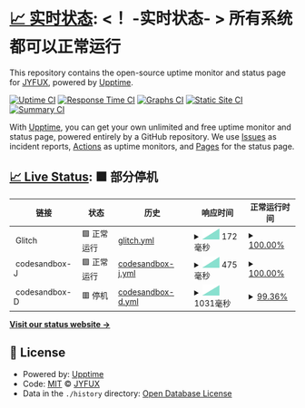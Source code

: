 # [📈 实时状态](https://jk.web404.cf): <！ -实时状态- > **所有系统都可以正常运行**

This repository contains the open-source uptime monitor and status page for [JYFUX](https://jk.web404.cf), powered by [Upptime](https://github.com/upptime/upptime).

[![Uptime CI](https://github.com/JYFUX/upptime/workflows/Uptime%20CI/badge.svg)](https://github.com/JYFUX/upptime/actions?query=workflow%3A%22Uptime+CI%22)
[![Response Time CI](https://github.com/JYFUX/upptime/workflows/Response%20Time%20CI/badge.svg)](https://github.com/JYFUX/upptime/actions?query=workflow%3A%22Response+Time+CI%22)
[![Graphs CI](https://github.com/JYFUX/upptime/workflows/Graphs%20CI/badge.svg)](https://github.com/JYFUX/upptime/actions?query=workflow%3A%22Graphs+CI%22)
[![Static Site CI](https://github.com/JYFUX/upptime/workflows/Static%20Site%20CI/badge.svg)](https://github.com/JYFUX/upptime/actions?query=workflow%3A%22Static+Site+CI%22)
[![Summary CI](https://github.com/JYFUX/upptime/workflows/Summary%20CI/badge.svg)](https://github.com/JYFUX/upptime/actions?query=workflow%3A%22Summary+CI%22)

With [Upptime](https://upptime.js.org), you can get your own unlimited and free uptime monitor and status page, powered entirely by a GitHub repository. We use [Issues](https://github.com/JYFUX/upptime/issues) as incident reports, [Actions](https://github.com/JYFUX/upptime/actions) as uptime monitors, and [Pages](https://jk.web404.cf) for the status page.

## [📈 Live Status](https://demo.upptime.js.org): <!--live status--> **🟧 部分停机**

<!--start: status pages-->
<!-- This summary is generated by Upptime (https://github.com/upptime/upptime) -->
<!-- Do not edit this manually, your changes will be overwritten -->
<!-- prettier-ignore -->
| 链接 | 状态 | 历史 | 响应时间 | 正常运行时间 |
| --- | ------ | ------- | ------------- | ------ |
| <img alt="" src="https://icons.duckduckgo.com/ip3/null.ico" height="13"> Glitch | 🟩 正常运行 | [glitch.yml](https://github.com/JYFUX/upptime/commits/HEAD/history/glitch.yml) | <details><summary><img alt="响应时间图像" src="./graphs/glitch/response-time-week.png" height="20"> 172毫秒</summary><br><a href="https://jk.web404.cf/history/glitch"><img alt="响应时间 172" src="https://img.shields.io/endpoint?url=https%3A%2F%2Fraw.githubusercontent.com%2FJYFUX%2Fupptime%2FHEAD%2Fapi%2Fglitch%2Fresponse-time.json"></a><br><a href="https://jk.web404.cf/history/glitch"><img alt="24 小时响应时间 172" src="https://img.shields.io/endpoint?url=https%3A%2F%2Fraw.githubusercontent.com%2FJYFUX%2Fupptime%2FHEAD%2Fapi%2Fglitch%2Fresponse-time-day.json"></a><br><a href="https://jk.web404.cf/history/glitch"><img alt="7 天正常运行时间 172" src="https://img.shields.io/endpoint?url=https%3A%2F%2Fraw.githubusercontent.com%2FJYFUX%2Fupptime%2FHEAD%2Fapi%2Fglitch%2Fresponse-time-week.json"></a><br><a href="https://jk.web404.cf/history/glitch"><img alt="30天的正常运行时间 172" src="https://img.shields.io/endpoint?url=https%3A%2F%2Fraw.githubusercontent.com%2FJYFUX%2Fupptime%2FHEAD%2Fapi%2Fglitch%2Fresponse-time-month.json"></a><br><a href="https://jk.web404.cf/history/glitch"><img alt="1年的正常运行时间 172" src="https://img.shields.io/endpoint?url=https%3A%2F%2Fraw.githubusercontent.com%2FJYFUX%2Fupptime%2FHEAD%2Fapi%2Fglitch%2Fresponse-time-year.json"></a></details> | <details><summary><a href="https://jk.web404.cf/history/glitch">100.00%</a></summary><a href="https://jk.web404.cf/history/glitch"><img alt="正常运行时间 100.00%" src="https://img.shields.io/endpoint?url=https%3A%2F%2Fraw.githubusercontent.com%2FJYFUX%2Fupptime%2FHEAD%2Fapi%2Fglitch%2Fuptime.json"></a><br><a href="https://jk.web404.cf/history/glitch"><img alt="24 小时正常运行时间 100.00%" src="https://img.shields.io/endpoint?url=https%3A%2F%2Fraw.githubusercontent.com%2FJYFUX%2Fupptime%2FHEAD%2Fapi%2Fglitch%2Fuptime-day.json"></a><br><a href="https://jk.web404.cf/history/glitch"><img alt="7 天正常运行时间 100.00%" src="https://img.shields.io/endpoint?url=https%3A%2F%2Fraw.githubusercontent.com%2FJYFUX%2Fupptime%2FHEAD%2Fapi%2Fglitch%2Fuptime-week.json"></a><br><a href="https://jk.web404.cf/history/glitch"><img alt="30天的正常运行时间 100.00%" src="https://img.shields.io/endpoint?url=https%3A%2F%2Fraw.githubusercontent.com%2FJYFUX%2Fupptime%2FHEAD%2Fapi%2Fglitch%2Fuptime-month.json"></a><br><a href="https://jk.web404.cf/history/glitch"><img alt="1年的正常运行时间 100.00%" src="https://img.shields.io/endpoint?url=https%3A%2F%2Fraw.githubusercontent.com%2FJYFUX%2Fupptime%2FHEAD%2Fapi%2Fglitch%2Fuptime-year.json"></a></details>
| <img alt="" src="https://icons.duckduckgo.com/ip3/null.ico" height="13"> codesandbox-J | 🟩 正常运行 | [codesandbox-j.yml](https://github.com/JYFUX/upptime/commits/HEAD/history/codesandbox-j.yml) | <details><summary><img alt="响应时间图像" src="./graphs/codesandbox-j/response-time-week.png" height="20"> 475毫秒</summary><br><a href="https://jk.web404.cf/history/codesandbox-j"><img alt="响应时间 475" src="https://img.shields.io/endpoint?url=https%3A%2F%2Fraw.githubusercontent.com%2FJYFUX%2Fupptime%2FHEAD%2Fapi%2Fcodesandbox-j%2Fresponse-time.json"></a><br><a href="https://jk.web404.cf/history/codesandbox-j"><img alt="24 小时响应时间 475" src="https://img.shields.io/endpoint?url=https%3A%2F%2Fraw.githubusercontent.com%2FJYFUX%2Fupptime%2FHEAD%2Fapi%2Fcodesandbox-j%2Fresponse-time-day.json"></a><br><a href="https://jk.web404.cf/history/codesandbox-j"><img alt="7 天正常运行时间 475" src="https://img.shields.io/endpoint?url=https%3A%2F%2Fraw.githubusercontent.com%2FJYFUX%2Fupptime%2FHEAD%2Fapi%2Fcodesandbox-j%2Fresponse-time-week.json"></a><br><a href="https://jk.web404.cf/history/codesandbox-j"><img alt="30天的正常运行时间 475" src="https://img.shields.io/endpoint?url=https%3A%2F%2Fraw.githubusercontent.com%2FJYFUX%2Fupptime%2FHEAD%2Fapi%2Fcodesandbox-j%2Fresponse-time-month.json"></a><br><a href="https://jk.web404.cf/history/codesandbox-j"><img alt="1年的正常运行时间 475" src="https://img.shields.io/endpoint?url=https%3A%2F%2Fraw.githubusercontent.com%2FJYFUX%2Fupptime%2FHEAD%2Fapi%2Fcodesandbox-j%2Fresponse-time-year.json"></a></details> | <details><summary><a href="https://jk.web404.cf/history/codesandbox-j">100.00%</a></summary><a href="https://jk.web404.cf/history/codesandbox-j"><img alt="正常运行时间 100.00%" src="https://img.shields.io/endpoint?url=https%3A%2F%2Fraw.githubusercontent.com%2FJYFUX%2Fupptime%2FHEAD%2Fapi%2Fcodesandbox-j%2Fuptime.json"></a><br><a href="https://jk.web404.cf/history/codesandbox-j"><img alt="24 小时正常运行时间 100.00%" src="https://img.shields.io/endpoint?url=https%3A%2F%2Fraw.githubusercontent.com%2FJYFUX%2Fupptime%2FHEAD%2Fapi%2Fcodesandbox-j%2Fuptime-day.json"></a><br><a href="https://jk.web404.cf/history/codesandbox-j"><img alt="7 天正常运行时间 100.00%" src="https://img.shields.io/endpoint?url=https%3A%2F%2Fraw.githubusercontent.com%2FJYFUX%2Fupptime%2FHEAD%2Fapi%2Fcodesandbox-j%2Fuptime-week.json"></a><br><a href="https://jk.web404.cf/history/codesandbox-j"><img alt="30天的正常运行时间 100.00%" src="https://img.shields.io/endpoint?url=https%3A%2F%2Fraw.githubusercontent.com%2FJYFUX%2Fupptime%2FHEAD%2Fapi%2Fcodesandbox-j%2Fuptime-month.json"></a><br><a href="https://jk.web404.cf/history/codesandbox-j"><img alt="1年的正常运行时间 100.00%" src="https://img.shields.io/endpoint?url=https%3A%2F%2Fraw.githubusercontent.com%2FJYFUX%2Fupptime%2FHEAD%2Fapi%2Fcodesandbox-j%2Fuptime-year.json"></a></details>
| <img alt="" src="https://icons.duckduckgo.com/ip3/null.ico" height="13"> codesandbox-D | 🟥 停机 | [codesandbox-d.yml](https://github.com/JYFUX/upptime/commits/HEAD/history/codesandbox-d.yml) | <details><summary><img alt="响应时间图像" src="./graphs/codesandbox-d/response-time-week.png" height="20"> 1031毫秒</summary><br><a href="https://jk.web404.cf/history/codesandbox-d"><img alt="响应时间 1031" src="https://img.shields.io/endpoint?url=https%3A%2F%2Fraw.githubusercontent.com%2FJYFUX%2Fupptime%2FHEAD%2Fapi%2Fcodesandbox-d%2Fresponse-time.json"></a><br><a href="https://jk.web404.cf/history/codesandbox-d"><img alt="24 小时响应时间 1031" src="https://img.shields.io/endpoint?url=https%3A%2F%2Fraw.githubusercontent.com%2FJYFUX%2Fupptime%2FHEAD%2Fapi%2Fcodesandbox-d%2Fresponse-time-day.json"></a><br><a href="https://jk.web404.cf/history/codesandbox-d"><img alt="7 天正常运行时间 1031" src="https://img.shields.io/endpoint?url=https%3A%2F%2Fraw.githubusercontent.com%2FJYFUX%2Fupptime%2FHEAD%2Fapi%2Fcodesandbox-d%2Fresponse-time-week.json"></a><br><a href="https://jk.web404.cf/history/codesandbox-d"><img alt="30天的正常运行时间 1031" src="https://img.shields.io/endpoint?url=https%3A%2F%2Fraw.githubusercontent.com%2FJYFUX%2Fupptime%2FHEAD%2Fapi%2Fcodesandbox-d%2Fresponse-time-month.json"></a><br><a href="https://jk.web404.cf/history/codesandbox-d"><img alt="1年的正常运行时间 1031" src="https://img.shields.io/endpoint?url=https%3A%2F%2Fraw.githubusercontent.com%2FJYFUX%2Fupptime%2FHEAD%2Fapi%2Fcodesandbox-d%2Fresponse-time-year.json"></a></details> | <details><summary><a href="https://jk.web404.cf/history/codesandbox-d">99.36%</a></summary><a href="https://jk.web404.cf/history/codesandbox-d"><img alt="正常运行时间 99.36%" src="https://img.shields.io/endpoint?url=https%3A%2F%2Fraw.githubusercontent.com%2FJYFUX%2Fupptime%2FHEAD%2Fapi%2Fcodesandbox-d%2Fuptime.json"></a><br><a href="https://jk.web404.cf/history/codesandbox-d"><img alt="24 小时正常运行时间 99.36%" src="https://img.shields.io/endpoint?url=https%3A%2F%2Fraw.githubusercontent.com%2FJYFUX%2Fupptime%2FHEAD%2Fapi%2Fcodesandbox-d%2Fuptime-day.json"></a><br><a href="https://jk.web404.cf/history/codesandbox-d"><img alt="7 天正常运行时间 99.36%" src="https://img.shields.io/endpoint?url=https%3A%2F%2Fraw.githubusercontent.com%2FJYFUX%2Fupptime%2FHEAD%2Fapi%2Fcodesandbox-d%2Fuptime-week.json"></a><br><a href="https://jk.web404.cf/history/codesandbox-d"><img alt="30天的正常运行时间 99.36%" src="https://img.shields.io/endpoint?url=https%3A%2F%2Fraw.githubusercontent.com%2FJYFUX%2Fupptime%2FHEAD%2Fapi%2Fcodesandbox-d%2Fuptime-month.json"></a><br><a href="https://jk.web404.cf/history/codesandbox-d"><img alt="1年的正常运行时间 99.36%" src="https://img.shields.io/endpoint?url=https%3A%2F%2Fraw.githubusercontent.com%2FJYFUX%2Fupptime%2FHEAD%2Fapi%2Fcodesandbox-d%2Fuptime-year.json"></a></details>

<!--end: status pages-->

[**Visit our status website →**](https://jk.web404.cf)

## 📄 License

- Powered by: [Upptime](https://github.com/upptime/upptime)
- Code: [MIT](./LICENSE) © [JYFUX](https://jk.web404.cf)
- Data in the `./history` directory: [Open Database License](https://opendatacommons.org/licenses/odbl/1-0/)
